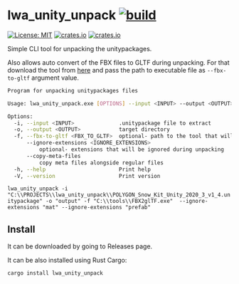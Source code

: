 # lwa_unity_unpack [![build](https://github.com/Leinnan/lwa_unity_unpack/actions/workflows/rust.yml/badge.svg)](https://github.com/Leinnan/lwa_unity_unpack/actions/workflows/rust.yml)
 [![License: MIT](https://img.shields.io/badge/License-MIT-yellow.svg)](https://opensource.org/licenses/MIT)
[![crates.io](https://img.shields.io/crates/v/lwa_unity_unpack.svg)](https://crates.io/crates/lwa_unity_unpack)
[![crates.io](https://img.shields.io/crates/d/lwa_unity_unpack.svg)](https://crates.io/crates/lwa_unity_unpack)

Simple CLI tool for unpacking the unitypackages.

Also allows auto convert of the FBX files to GLTF during unpacking. For that download the tool from [here](https://github.com/godotengine/FBX2glTF) and pass the path to executable file as `--fbx-to-gltf` argument value.

```bash
Program for unpacking unitypackages files

Usage: lwa_unity_unpack.exe [OPTIONS] --input <INPUT> --output <OUTPUT>

Options:
  -i, --input <INPUT>              .unitypackage file to extract
  -o, --output <OUTPUT>            target directory
  -f, --fbx-to-gltf <FBX_TO_GLTF>  optional- path to the tool that will auto convert fbx files to gltf during unpacking
      --ignore-extensions <IGNORE_EXTENSIONS>
          optional- extensions that will be ignored during unpacking
      --copy-meta-files
          copy meta files alongside regular files
  -h, --help                       Print help
  -V, --version                    Print version
```


`lwa_unity_unpack -i "C:\\PROJECTS\\lwa_unity_unpack\\POLYGON_Snow_Kit_Unity_2020_3_v1_4.unitypackage" -o "output" -f "C:\\tools\\FBX2glTF.exe"  --ignore-extensions "mat" --ignore-extensions "prefab"`


## Install

It can be downloaded by going to Releases page.

It can be also installed using Rust Cargo:

```sh
cargo install lwa_unity_unpack
```